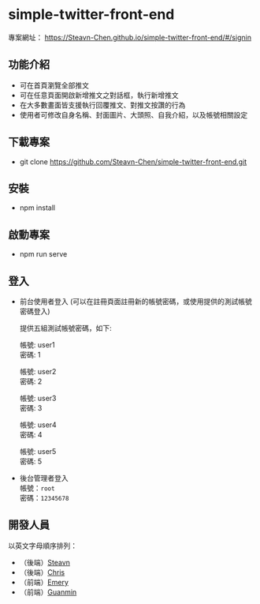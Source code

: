 # simple-twitter-front-end
專案網址： https://Steavn-Chen.github.io/simple-twitter-front-end/#/signin

## 功能介紹
- 可在首頁瀏覽全部推文
- 可在任意頁面開啟新增推文之對話框，執行新增推文
- 在大多數畫面皆支援執行回覆推文、對推文按讚的行為
- 使用者可修改自身名稱、封面圖片、大頭照、自我介紹，以及帳號相關設定

## 下載專案
- git clone https://github.com/Steavn-Chen/simple-twitter-front-end.git

## 安裝
- npm install

## 啟動專案
- npm run serve

## 登入

- 前台使用者登入
  (可以在註冊頁面註冊新的帳號密碼，或使用提供的測試帳號密碼登入)<br>
  
  提供五組測試帳號密碼，如下:
  
  帳號: user1 <br>
  密碼: 1
  
  帳號: user2<br>
  密碼: 2
  
  帳號: user3<br>
  密碼: 3
  
  帳號: user4<br>
  密碼: 4
  
  帳號: user5<br>
  密碼: 5
  
- 後台管理者登入<br>
  帳號：`root` <br>
  密碼：`12345678`
  
## 開發人員
以英文字母順序排列：
- （後端）[Steavn](https://github.com/Steavn-Chen)
- （後端）[Chris](https://github.com/cschang07)
- （前端）[Emery](https://github.com/huangtingyu04)
- （前端）[Guanmin](https://github.com/mingmoth)

